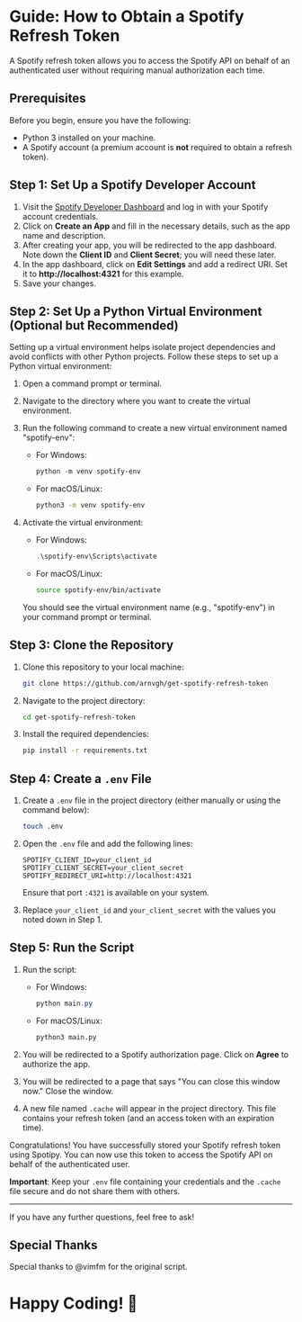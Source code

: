 # Guide: How to Obtain a Spotify Refresh Token

A Spotify refresh token allows you to access the Spotify API on behalf of an authenticated user without requiring manual authorization each time.

## Prerequisites

Before you begin, ensure you have the following:

- Python 3 installed on your machine.
- A Spotify account (a premium account is **not** required to obtain a refresh token).

## Step 1: Set Up a Spotify Developer Account

1. Visit the [Spotify Developer Dashboard](https://developer.spotify.com/dashboard/) and log in with your Spotify account credentials.
2. Click on **Create an App** and fill in the necessary details, such as the app name and description.
3. After creating your app, you will be redirected to the app dashboard. Note down the **Client ID** and **Client Secret**; you will need these later.
4. In the app dashboard, click on **Edit Settings** and add a redirect URI. Set it to **http://localhost:4321** for this example.
5. Save your changes.

## Step 2: Set Up a Python Virtual Environment (Optional but Recommended)

Setting up a virtual environment helps isolate project dependencies and avoid conflicts with other Python projects. Follow these steps to set up a Python virtual environment:

1. Open a command prompt or terminal.
2. Navigate to the directory where you want to create the virtual environment.
3. Run the following command to create a new virtual environment named "spotify-env":

   - For Windows:
     ```powershell
     python -m venv spotify-env
     ```
   - For macOS/Linux:
     ```bash
     python3 -m venv spotify-env
     ```

4. Activate the virtual environment:

   - For Windows:
     ```powershell
     .\spotify-env\Scripts\activate
     ```
   - For macOS/Linux:
     ```bash
     source spotify-env/bin/activate
     ```

   You should see the virtual environment name (e.g., "spotify-env") in your command prompt or terminal.

## Step 3: Clone the Repository

1. Clone this repository to your local machine:
   ```bash
   git clone https://github.com/arnvgh/get-spotify-refresh-token
   ```
2. Navigate to the project directory:
   ```bash
   cd get-spotify-refresh-token
   ```
3. Install the required dependencies:
   ```bash
   pip install -r requirements.txt
   ```

## Step 4: Create a `.env` File

1. Create a `.env` file in the project directory (either manually or using the command below):
   ```bash
   touch .env
   ```
2. Open the `.env` file and add the following lines:
   ```plaintext
   SPOTIFY_CLIENT_ID=your_client_id
   SPOTIFY_CLIENT_SECRET=your_client_secret
   SPOTIFY_REDIRECT_URI=http://localhost:4321
   ```
   Ensure that port `:4321` is available on your system.

3. Replace `your_client_id` and `your_client_secret` with the values you noted down in Step 1.

## Step 5: Run the Script

1. Run the script:

   - For Windows:
     ```powershell
     python main.py
     ```
   - For macOS/Linux:
     ```bash
     python3 main.py
     ```

2. You will be redirected to a Spotify authorization page. Click on **Agree** to authorize the app.
3. You will be redirected to a page that says "You can close this window now." Close the window.
4. A new file named `.cache` will appear in the project directory. This file contains your refresh token (and an access token with an expiration time).

Congratulations! You have successfully stored your Spotify refresh token using Spotipy. You can now use this token to access the Spotify API on behalf of the authenticated user.

**Important**: Keep your `.env` file containing your credentials and the `.cache` file secure and do not share them with others.

---

If you have any further questions, feel free to ask!

## Special Thanks

Special thanks to @vimfm for the original script.

# Happy Coding! 🚀